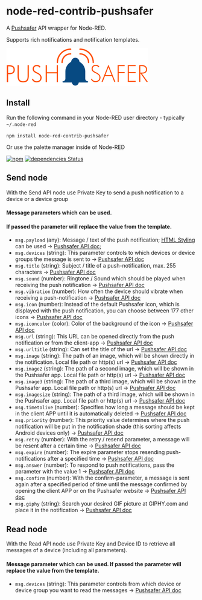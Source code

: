 # node-red-contrib-pushsafer

A [Pushsafer](https://www.pushsafer.com/) API wrapper for Node-RED.

Supports rich notifications and notification templates.

![Pushsafer logo](pushsafer_logo.png)

## Install

Run the following command in your Node-RED user directory - typically `~/.node-red`

    npm install node-red-contrib-pushsafer

Or use the palette manager inside of Node-RED

[![npm](https://img.shields.io/npm/v/node-red-contrib-pushsafer.svg)](https://www.npmjs.com/package/node-red-contrib-pushsafer)
[![dependencies Status](https://david-dm.org/freetimecoder82/node-red-contrib-pushsafer/status.svg)](https://david-dm.org/freetimecoder82/node-red-contrib-pushsafer)

## Send node
With the Send API node use Private Key to send a push notification to a device or a device group 

#### Message parameters which can be used.
#### If passed the parameter will replace the value from the template.

- `msg.payload` (any): Message / text of the push notification; [HTML Styling](https://www.pushsafer.com/pushapi_ext#API-HTML) can be used -> [Pushsafer API doc](https://www.pushsafer.com/pushapi_ext#API-M); 
- `msg.devices` (string): This parameter controls to which devices or device groups the message is sent to -> [Pushsafer API doc](https://www.pushsafer.com/pushapi_ext#API-D)
- `msg.title` (string): Subject / title of a push-notification, max. 255 characters -> [Pushsafer API doc](https://www.pushsafer.com/pushapi_ext#API-T)
- `msg.sound` (number): Ringtone / Sound which should be played when receiving the push notification -> [Pushsafer API doc](https://www.pushsafer.com/pushapi_ext#API-S)
- `msg.vibration` (number): How often the device should vibrate when receiving a push-notification -> [Pushsafer API doc](https://www.pushsafer.com/pushapi_ext#API-V)
- `msg.icon` (number): Instead of the default Pushsafer icon, which is displayed with the push notification, you can choose between 177 other icons -> [Pushsafer API doc](https://www.pushsafer.com/pushapi_ext#API-I)
- `msg.iconcolor` (color): Color of the background of the icon -> [Pushsafer API doc](https://www.pushsafer.com/pushapi_ext#API-C)
- `msg.url` (string): This URL can be opened directly from the push notification or from the client-app -> [Pushsafer API doc](https://www.pushsafer.com/pushapi_ext#API-U)
- `msg.urltitle` (string): Can set the title of the url -> [Pushsafer API doc](https://www.pushsafer.com/pushapi_ext#API-UT)
- `msg.image` (string): The path of an image, which will be shown directly in the notification. Local file path or http(s) url -> [Pushsafer API doc](https://www.pushsafer.com/pushapi_ext#API-P)
- `msg.image2` (string): The path of a second image, which will be shown in the Pushsafer app. Local file path or http(s) url -> [Pushsafer API doc](https://www.pushsafer.com/pushapi_ext#API-P)
- `msg.image3` (string): The path of a third image, which will be shown in the Pushsafer app. Local file path or http(s) url -> [Pushsafer API doc](https://www.pushsafer.com/pushapi_ext#API-P)
- `msg.imagesize` (string): The path of a third image, which will be shown in the Pushsafer app. Local file path or http(s) url -> [Pushsafer API doc](https://www.pushsafer.com/pushapi_ext#API-IS)
- `msg.timetolive` (number): Specifies how long a message should be kept in the client APP until it is automatically deleted -> [Pushsafer API doc](https://www.pushsafer.com/pushapi_ext#API-L)
- `msg.priority` (number): This priority value determines where the push notification will be put in the notification shade (this sorting affects Android devices only) -> [Pushsafer API doc](https://www.pushsafer.com/pushapi_ext#API-PR)
- `msg.retry` (number): With the retry / resend parameter, a message will be resent after a certain time -> [Pushsafer API doc](https://www.pushsafer.com/pushapi_ext#API-RE)
- `msg.expire` (number): The expire parameter stops resending push-notifications after a specified time -> [Pushsafer API doc](https://www.pushsafer.com/pushapi_ext#API-EX)
- `msg.answer` (number): To respond to push notifications, pass the parameter with the value 1 -> [Pushsafer API doc](https://www.pushsafer.com/pushapi_ext#API-A)
- `msg.confirm` (number): With the confirm-parameter, a message is sent again after a specified period of time until the message confirmed by opening the client APP or on the Pushsafer website -> [Pushsafer API doc](https://www.pushsafer.com/pushapi_ext#API-CR)
- `msg.giphy` (string): Search your desired GIF picture at GIPHY.com and place it in the notification -> [Pushsafer API doc](https://www.pushsafer.com/pushapi_ext#API-G)

## Read node

With the Read API node use Private Key and Device ID to retrieve all messages of a device (including all parameters).
#### Message parameter which can be used. If passed the parameter will replace the value from the template.

- `msg.devices` (string): This parameter controls from which device or device group you want to read the messages -> [Pushsafer API doc](https://www.pushsafer.com/pushapi_ext#API-D) 